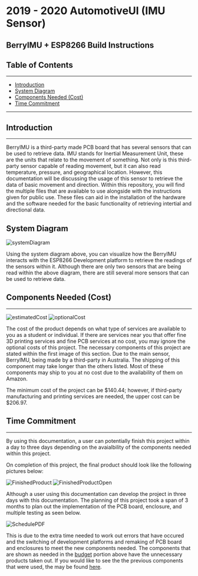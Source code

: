 # 2019 - 2020 AutomotiveUI (IMU Sensor)
## BerryIMU + ESP8266 Build Instructions

## Table of Contents 
--------------------------------------------------------
- [Introduction](#Introduction)
- [System Diagram](#System-Diagram)
- [Components Needed (Cost)](#Components-Needed-Cost)
- [Time Commitment](#time-commitment)

--------------------------------------------------------
## Introduction
--------------------------------------------------------
BerryIMU is a third-party made PCB board that has several sensors that can be used to retrieve data. IMU stands for Inertial Measurement Unit, these are the units that relate to the movement of something. Not only is this third-party sensor capable of reading movement, but it can also read temperature, pressure, and geographical location. However, this documentation will be discussing the 
usage of this sensor to retrieve the data of basic movement and direction. Within this repository, you will find the multiple files that are available to use alongside with the instructions given for public use. These files can aid in the installation of the hardware and the software needed for the basic functionality of retrieving intertial and directional data. 

## System Diagram

![systemDiagram](images/systemDiagram.png)

Using the system diagram above, you can visualize how the BerryIMU interacts with the ESP8266 Development platform to retrieve the readings of the sensors within it. Although there are only two sensors that are being read within the above diagram, there are still several more sensors that can be used to retrieve data. 

## Components Needed (Cost)
-------------------------------------------------------
![estimatedCost](images/estimatedCost.png)
![optionalCost](images/optionalCost.png)

The cost of the product depends on what type of services are available to you as a student or individual. If there are services near you that offer fine 3D printing services and fine PCB services at no cost, you may ignore the optional costs of this project. The necessary components of this project are stated within the first image of this section. Due to the main sensor, BerryIMU, being made by a third-party in Australia. The shipping of this component may take longer than the others listed. Most of these components may ship to you at no cost due to the availability of them on Amazon. 

The minimum cost of the project can be $140.44; however, if third-party manufacturing and printing services are needed, the upper cost can be $206.97.

## Time Commitment
-------------------------------------------------------
By using this documentation, a user can potentially finish this project within a day to three days depending on the avaialbility of the components needed within this project. 

On completion of this project, the final product should look like the following pictures below: 

![FinishedProduct](images/enclosureClosedFinal.jpg)
![FinishedProductOpen](images/enclosureOpenFinal.jpg)

Although a user using this documentation can develop the project in three days with this documentation. The planning of this project took a span of 3 months to plan out the implementation of the PCB board, enclosure, and multiple testing as seen below. 

![SchedulePDF](images/schedule.png)

This is due to the extra time needed to work out errors that have occured and the switching of development platforms and remaking of PCB board and enclosures to meet the new components needed. The components that are shown as needed in the [budget](#components-needed-cost) portion above have the unnecessary products taken out. If you would like to see the the previous components that were used, the may be found [here](documentation/ProjectBudget.pdf).